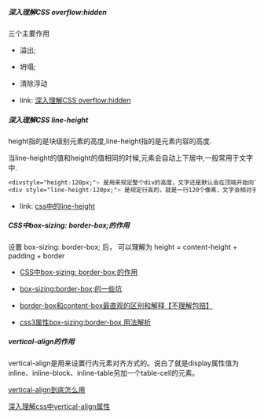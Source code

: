 
##### 深入理解CSS overflow:hidden
三个主要作用
- 溢出;
- 坍塌;
- 清除浮动

- link: [深入理解CSS overflow:hidden](https://www.jb51.net/css/629476.html)

##### 深入理解CSS line-height 

height指的是块级别元素的高度,line-height指的是元素内容的高度.

当line-height的值和height的值相同的时候,元素会自动上下居中,一般常用于文字中.
```css
<divstyle="height:120px;"> 是用来规定整个div的高度，文字还是默认会在顶端开始向下排列
<div style="line-height:120px;"> 是规定行高的，就是一行120个像素，文字会相对于这120像素垂直居中
```

- link: [css中的line-height](https://segmentfault.com/a/1190000003038583)

##### CSS中box-sizing: border-box;的作用

设置 box-sizing: border-box; 后， 可以理解为 height =  content-height + padding + border 

- [CSS中box-sizing: border-box;的作用](https://blog.csdn.net/lengyue1084/article/details/82191095)

- [box-sizing:border-box;的一些坑](https://blog.csdn.net/zhuhaomingoo/article/details/54729822?utm_medium=distribute.pc_relevant.none-task-blog-BlogCommendFromMachineLearnPai2-1.channel_param&depth_1-utm_source=distribute.pc_relevant.none-task-blog-BlogCommendFromMachineLearnPai2-1.channel_param)

- [border-box和content-box最直观的区别和解释【不理解包赔】](https://blog.csdn.net/AndyNikolas/article/details/79169798?utm_medium=distribute.pc_relevant_t0.none-task-blog-BlogCommendFromMachineLearnPai2-1.channel_param&depth_1-utm_source=distribute.pc_relevant_t0.none-task-blog-BlogCommendFromMachineLearnPai2-1.channel_param)

- [css3属性box-sizing:border-box 用法解析](https://www.cnblogs.com/xinjianheyi/p/6552695.html)

##### vertical-align的作用

vertical-align是用来设置行内元素对齐方式的。说白了就是display属性值为inline、inline-block、inline-table另加一个table-cell的元素。

[vertical-align到底怎么用](https://www.jianshu.com/p/ce7e4a997a2c)

[深入理解css中vertical-align属性](https://www.cnblogs.com/starof/p/4512284.html)